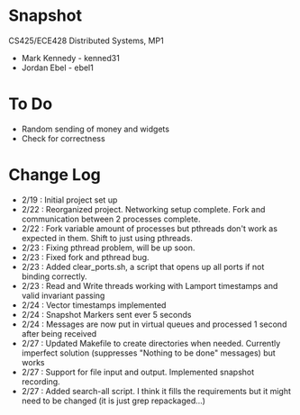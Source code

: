 Snapshot
========

CS425/ECE428 Distributed Systems, MP1

 - Mark Kennedy - kenned31
 - Jordan Ebel  - ebel1

To Do
=====
 - Random sending of money and widgets
 - Check for correctness

Change Log
==========
 - 2/19 : Initial project set up
 - 2/22 : Reorganized project.  Networking setup complete.  Fork and communication between 2 processes complete.
 - 2/22 : Fork variable amount of processes but pthreads don't work as expected in them. Shift to just using pthreads.
 - 2/23 : Fixing pthread problem, will be up soon.
 - 2/23 : Fixed fork and pthread bug.
 - 2/23 : Added clear_ports.sh, a script that opens up all ports if not binding correctly.
 - 2/23 : Read and Write threads working with Lamport timestamps and valid invariant passing
 - 2/24 : Vector timestamps implemented
 - 2/24 : Snapshot Markers sent ever 5 seconds
 - 2/24 : Messages are now put in virtual queues and processed 1 second after being received
 - 2/27 : Updated Makefile to create directories when needed.  Currently imperfect solution (suppresses "Nothing to be done" messages) but works
 - 2/27 : Support for file input and output. Implemented snapshot recording.
 - 2/27 : Added search-all script.  I think it fills the requirements but it might need to be changed (it is just grep repackaged...)

